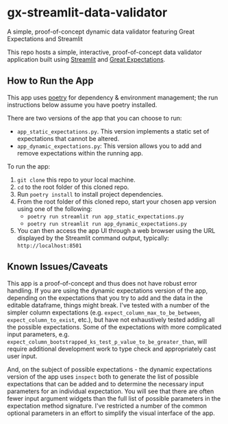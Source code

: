 # gx-streamlit-data-validator
A simple, proof-of-concept dynamic data validator featuring Great Expectations and Streamlit

This repo hosts a simple, interactive, proof-of-concept data validator application built using [Streamlit](https://streamlit.io) and [Great Expectations](https://greatexpectations.io/gx-oss).

## How to Run the App
This app uses [poetry](https://python-poetry.org) for dependency & environment management; the run instructions below assume you have poetry installed.

There are two versions of the app that you can choose to run:
* `app_static_expectations.py`. This version implements a static set of expectations that cannot be altered.
* `app_dynamic_expectations.py`: This version allows you to add and remove expectations within the running app.

To run the app:
1. `git clone` this repo to your local machine.
1. `cd` to the root folder of this cloned repo.
1. Run `poetry install` to install project dependencies.
1. From the root folder of this cloned repo, start your chosen app version using one of the following:
   * `poetry run streamlit run app_static_expectations.py`
   * `poetry run streamlit run app_dynamic_expectations.py`
1. You can then access the app UI through a web browser using the URL displayed by the Streamlit command output, typically: `http://localhost:8501`

## Known Issues/Caveats

This app is a proof-of-concept and thus does not have robust error handling. If you are using the dynamic expectations version of the app, depending on the expectations that you try to add and the data in the editable dataframe, things might break. I've tested with a number of the simpler column expectations (e.g. `expect_column_max_to_be_between`, `expect_column_to_exist`, etc.), but have not exhaustively tested adding all the possible expectations. Some of the expectations with more complicated input parameters, e.g. `expect_column_bootstrapped_ks_test_p_value_to_be_greater_than`, will require additional development work to type check and appropriately cast user input.

And, on the subject of possible expectations - the dynamic expectations version of the app uses `inspect` both to generate the list of possible expectations that can be added and to determine the necessary input parameters for an individual expectation. You will see that there are often fewer input argument widgets than the full list of possible parameters in the expectation method signature.
I've restricted a number of the common optional parameters in an effort to simplify the visual interface of the app.